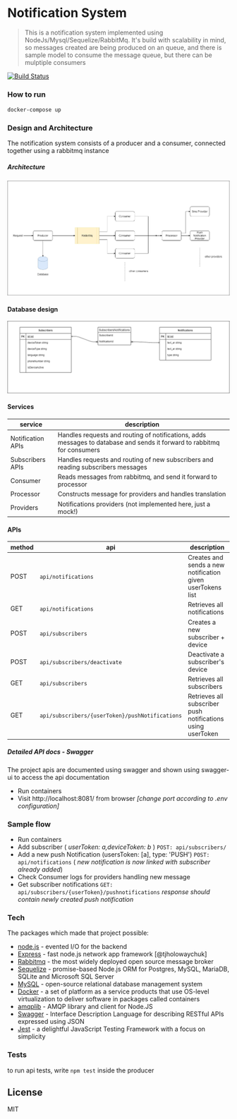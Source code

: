# Notification System
>This is a notification system implemented using NodeJs/Mysql/Sequelize/RabbitMq.
It's build with scalability in mind, so messages created are being produced on an queue, and there is sample model to consume the message queue, but there can be mulptiple consumers

[![Build Status](https://travis-ci.com/AndrewHany/Notification-System.svg?branch=main)](https://travis-ci.com/AndrewHany/Notification-System)


### How to run
```sh
docker-compose up
```

### Design and Architecture
The notification system consists of a producer and a consumer, connected together using a rabbitmq instance

##### Architecture
![architecture](/.docs/arch.jpg?raw=true "Architecture")

#### Database design
![database](/.docs/db.jpg?raw=true "Database")

#### Services
| service | description |
| ------ | ------ |
| Notification APIs | Handles requests and routing of notifications, adds messages to database and sends it forward to rabbitmq for consumers |
| Subscribers APIs | Handles requests and routing of new subscribers and reading subscribers messages |
| Consumer | Reads messages from rabbitmq, and send it forward to processor |
| Processor | Constructs message for providers and handles translation |
| Providers | Notifications providers (not implemented here, just a mock!) |

#### APIs
| method | api | description |
| ------ | ------ |------|
| POST | `api/notifications` | Creates and sends a new notification given userTokens list |
| GET | `api/notifications` | Retrieves all notifications |
| POST | `api/subscribers` | Creates a new subscriber + device |
| POST | `api/subscribers/deactivate` | Deactivate a subscriber's device |
| GET | `api/subscribers` | Retrieves all subscribers |
| GET | `api/subscribers/{userToken}/pushNotifications` | Retrieves all subscriber push notifications using userToken |

##### Detailed API docs - Swagger
The project apis are documented using swagger and shown using swagger-ui
to access the api documentation
- Run containers
- Visit http://localhost:8081/ from browser 
_[change port according to .env configuration]_

### Sample flow
- Run containers
- Add subscriber  ( _userToken: a,deviceToken: b_ ) `POST: api/subscribers/`
- Add a new push Notification  (usersToken: [a], type: 'PUSH') `POST: api/notifications` ( _new notification is now linked with subscriber already added_)
- Check Consumer logs for providers handling new message
- Get subscriber notifications `GET: api/subscribers/{userToken}/pushnotifications`
_response should contain newly created push notification_

### Tech

The packages which made that project possible:
* [node.js] - evented I/O for the backend
* [Express] - fast node.js network app framework [@tjholowaychuk]
* [Rabbitmq] - the most widely deployed open source message broker
* [Sequelize] - promise-based Node.js ORM for Postgres, MySQL, MariaDB, SQLite and Microsoft SQL Server
* [MySQL] - open-source relational database management system
* [Docker] -  a set of platform as a service products that use OS-level virtualization to deliver software in packages called containers
* [amqplib] - AMQP library and client for Node.JS
* [Swagger] - Interface Description Language for describing RESTful APIs expressed using JSON
* [Jest] - a delightful JavaScript Testing Framework with a focus on simplicity

### Tests
to run api tests, write `npm test` inside the producer 


[//]: # (These are reference links used in the body of this note and get stripped out when the markdown processor does its job. There is no need to format nicely because it shouldn't be seen. Thanks SO - http://stackoverflow.com/questions/4823468/store-comments-in-markdown-syntax)

   [node.js]: <http://nodejs.org>
   [express]: <http://expressjs.com>
   [rabbitmq]: <https://www.rabbitmq.com/>
   [Sequelize]: <https://sequelize.org/>
   [MySQL]: <https://www.mysql.com/>
   [amqplib]: <https://www.npmjs.com/package/amqplib>
   [Swagger]: <https://swagger.io/>
   [Jest]: <https://jestjs.io/>
   [Docker]: <https://www.docker.com/>

License
----

MIT
